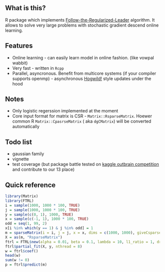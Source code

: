## What is this?

R package which implements [Follow-the-Regularized-Leader](http://www.jmlr.org/proceedings/papers/v15/mcmahan11b/mcmahan11b.pdf) algorithm. It allows to solve very large problems with stochastic gradient descend online learning.

## Features

- Online learning - can easily learn model in online fashion. (like vowpal wabbit)
- Very fast - written in `Rcpp`
- Parallel, asyncronous. Benefit from multicore systems (if your compiler supports openmp) - asynchronous [Hogwild!](https://arxiv.org/abs/1106.5730) style updates under the hood

## Notes

- Only logistic regerssion implemented at the moment
- Core input format for matrix is CSR - `Matrix::RsparseMatrix`. Hoewer common R `Matrix::CpasrseMatrix` ( aka `dgCMatrix`) will be converted automatically

## Todo list

- gaussian family
- vignette
- test coverage (but package battle tested on [kaggle outbrain competition](https://www.kaggle.com/c/outbrain-click-prediction) and contribute to our 13 place)

## Quick reference

```r
library(Matrix)
library(FTRL)
i = sample(1000, 1000 * 100, TRUE)
j = sample(1000, 1000 * 100, TRUE)
y = sample(c(0, 1), 1000, TRUE)
x = sample(c(-1, 1), 1000 * 100, TRUE)
odd = seq(1, 99, 2)
x[i %in% which(y == 1) & j %in% odd] = 1
m = sparseMatrix(i = i, j = j, x = x, dims = c(1000, 1000), giveCsparse = FALSE)
X = as(m, "RsparseMatrix")
ftrl = FTRL$new(alpha = 0.01, beta = 0.1, lambda = 10, l1_ratio = 1, dropout = 0, n_features = ncol(m))
ftrl$partial_fit(X, y, nthread = 8)
w = ftrl$coef()
head(w)
sum(w != 0)
p = ftrl$predict(m)
```
